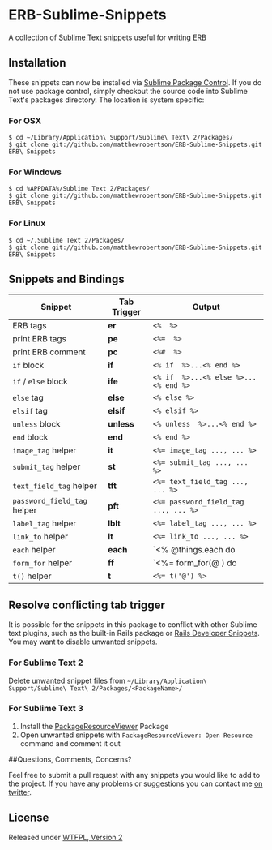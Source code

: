 ERB-Sublime-Snippets
====================

A collection of [Sublime Text](http://www.sublimetext.com/) snippets useful for writing [ERB](http://ruby-doc.org/stdlib-1.9.3/libdoc/erb/rdoc/ERB.html)

## Installation

These snippets can now be installed via [Sublime Package Control](http://wbond.net/sublime_packages/package_control). If you do not use package control, simply checkout the source code into Sublime Text's packages directory. The location is system specific:

### For OSX

    $ cd ~/Library/Application\ Support/Sublime\ Text\ 2/Packages/
    $ git clone git://github.com/matthewrobertson/ERB-Sublime-Snippets.git ERB\ Snippets

### For Windows

    $ cd %APPDATA%/Sublime Text 2/Packages/
    $ git clone git://github.com/matthewrobertson/ERB-Sublime-Snippets.git ERB\ Snippets

### For Linux

    $ cd ~/.Sublime Text 2/Packages/
    $ git clone git://github.com/matthewrobertson/ERB-Sublime-Snippets.git ERB\ Snippets

## Snippets and Bindings

Snippet | Tab Trigger | Output
--- | --- | ---
ERB tags | __er__ | `<%  %>`
print ERB tags | __pe__ | `<%=  %>`
print ERB comment | __pc__ | `<%#  %>`
`if` block | __if__ | `<% if  %>...<% end %>`
`if` / `else` block | __ife__ | `<% if  %>...<% else %>...<% end %>`
`else` tag | __else__ | `<% else %>`
`elsif` tag | __elsif__ | `<% elsif %>`
`unless` block | __unless__ | `<% unless  %>...<% end %>`
`end` block | __end__ | `<% end %>`
`image_tag` helper | __it__ | `<%= image_tag ..., ... %>`
`submit_tag` helper | __st__ | `<%= submit_tag ..., ... %>`
`text_field_tag` helper | __tft__ | `<%= text_field_tag ..., ... %>`
`password_field_tag` helper | __pft__ | `<%= password_field_tag ..., ... %>`
`label_tag` helper | __lblt__ | `<%= label_tag ..., ... %>`
`link_to` helper | __lt__ | `<%= link_to ..., ... %>`
`each` helper | __each__ | `<% @things.each do |thing| %> ... <% end %>`
`form_for` helper | __ff__ | `<%= form_for(@ ) do |f| %> ... <% end %>`
`t()` helper | __t__ | `<%= t('@') %>`

## Resolve conflicting tab trigger

It is possible for the snippets in this package to conflict with other Sublime text plugins, such as the built-in Rails package or [Rails Developer Snippets](https://github.com/j10io/railsdev-sublime-snippets). You may want to disable unwanted snippets.

### For Sublime Text 2

Delete unwanted snippet files from `~/Library/Application\ Support/Sublime\ Text\ 2/Packages/<PackageName>/`

### For Sublime Text 3

1. Install the [PackageResourceViewer](https://github.com/skuroda/PackageResourceViewer) Package
2. Open unwanted snippets with `PackageResourceViewer: Open Resource` command and comment it out

##Questions, Comments, Concerns?

Feel free to submit a pull request with any snippets you would like to add to the project. If you have any problems or suggestions you can contact me [on twitter](https://twitter.com/mattdrobertson).

## License

Released under [WTFPL, Version 2](https://raw.github.com/matthewrobertson/ERB-Sublime-Snippets/master/LICENSE.txt)
